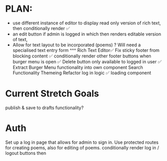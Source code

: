 
# PLAN:
- use different instance of editor to display
read only version of rich text, 
 then conditionally render ✅
- an edit button if admin is logged in which then renders
editable version of text, 
- Allow for text layout to be incorporated (poems)
? Will need a specialised text entry form 
^^^ Rich Text Editor✅
Fix sticky footer from blocking content ✅
conditionally render other footer buttons when burger menu is open ✅
Delete button only available to logged in user ✅
Extract Burger Menu functionality into own component
Search Functionality
Themeing
Refactor log in logic ✅
loading component


# Current Stretch Goals
publish & save to drafts functionality?

# Auth
Set up a log in page that allows for admin to sign in. 
Use protected routes for creating poems, also for editing of poems.
conditionally render log in / logout buttons then
